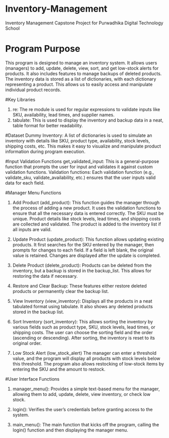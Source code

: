 # Inventory-Management
Inventory Management Capstone Project for Purwadhika Digital Technology School

# Program Purpose
This program is designed to manage an inventory system. It allows users (managers) to add, update, delete, view, sort, and get low-stock alerts for products. It also includes features to manage backups of deleted products. The inventory data is stored as a list of dictionaries, with each dictionary representing a product. This allows us to easily access and manipulate individual product records.


#Key Libraries
1. re: The re module is used for regular expressions to validate inputs like SKU, availability, lead times, and supplier names.
2. tabulate: This is used to display the inventory and backup data in a neat, table format for better readability.

#Dataset
Dummy Inventory: A list of dictionaries is used to simulate an inventory with details like SKU, product type, availability, stock levels, shipping costs, etc. This makes it easy to visualize and manipulate product information during program execution.

#Input Validation Functions
get_validated_input: This is a general-purpose function that prompts the user for input and validates it against custom validation functions.
Validation functions: Each validation function (e.g., validate_sku, validate_availability, etc.) ensures that the user inputs valid data for each field.

#Manager Menu Functions
1. Add Product (add_product): This function guides the manager through the process of adding a new product. It uses the validation functions to ensure that all the necessary data is entered correctly. The SKU must be unique. Product details like stock levels, lead times, and shipping costs are collected and validated.
The product is added to the inventory list if all inputs are valid.

2. Update Product (update_product): This function allows updating existing products. It first searches for the SKU entered by the manager, then prompts for changes to each field. If a field is left blank, the original value is retained. Changes are displayed after the update is completed.

3. Delete Product (delete_product): Products can be deleted from the inventory, but a backup is stored in the backup_list. This allows for restoring the data if necessary.

4. Restore and Clear Backup: These features either restore deleted products or permanently clear the backup list.

5. View Inventory (view_inventory): Displays all the products in a neat tabulated format using tabulate. It also shows any deleted products stored in the backup list.

6. Sort Inventory (sort_inventory): This allows sorting the inventory by various fields such as product type, SKU, stock levels, lead times, or shipping costs. The user can choose the sorting field and the order (ascending or descending). After sorting, the inventory is reset to its original order.

7. Low Stock Alert (low_stock_alert)
The manager can enter a threshold value, and the program will display all products with stock levels below this threshold. The program also allows restocking of low-stock items by entering the SKU and the amount to restock.

#User Interface Functions
1. manager_menu(): Provides a simple text-based menu for the manager, allowing them to add, update, delete, view inventory, or check low stock.
   
2. login(): Verifies the user’s credentials before granting access to the system.
   
3. main_menu(): The main function that kicks off the program, calling the login() function and then displaying the manager menu.
